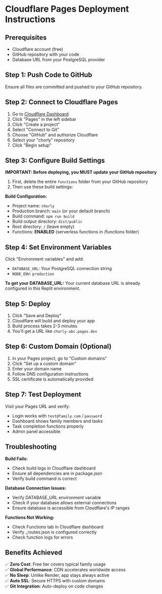 # Cloudflare Pages Deployment Instructions

## Prerequisites
- Cloudflare account (free)
- GitHub repository with your code
- Database URL from your PostgreSQL provider

## Step 1: Push Code to GitHub
Ensure all files are committed and pushed to your GitHub repository.

## Step 2: Connect to Cloudflare Pages

1. Go to [Cloudflare Dashboard](https://dash.cloudflare.com)
2. Click "Pages" in the left sidebar
3. Click "Create a project"
4. Select "Connect to Git"
5. Choose "GitHub" and authorize Cloudflare
6. Select your "chorly" repository
7. Click "Begin setup"

## Step 3: Configure Build Settings

**IMPORTANT: Before deploying, you MUST update your GitHub repository**

1. First, delete the entire `functions` folder from your GitHub repository
2. Then use these build settings:

**Build Configuration:**
- Project name: `chorly`
- Production branch: `main` (or your default branch)  
- Build command: `npm run build`
- Build output directory: `dist/public`
- Root directory: `/` (leave empty)
- Functions: **ENABLED** (serverless functions in /functions folder)

## Step 4: Set Environment Variables

Click "Environment variables" and add:
- `DATABASE_URL`: Your PostgreSQL connection string
- `NODE_ENV`: `production`

**To get your DATABASE_URL:**
Your current database URL is already configured in this Replit environment.

## Step 5: Deploy

1. Click "Save and Deploy"
2. Cloudflare will build and deploy your app
3. Build process takes 2-3 minutes
4. You'll get a URL like `chorly-abc.pages.dev`

## Step 6: Custom Domain (Optional)

1. In your Pages project, go to "Custom domains"
2. Click "Set up a custom domain"
3. Enter your domain name
4. Follow DNS configuration instructions
5. SSL certificate is automatically provided

## Step 7: Test Deployment

Visit your Pages URL and verify:
- Login works with `test@family.com` / `password`
- Dashboard shows family members and tasks
- Task completion functions properly
- Admin panel accessible

## Troubleshooting

**Build Fails:**
- Check build logs in Cloudflare dashboard
- Ensure all dependencies are in package.json
- Verify build command is correct

**Database Connection Issues:**
- Verify DATABASE_URL environment variable
- Check if your database allows external connections
- Ensure database is accessible from Cloudflare's IP ranges

**Functions Not Working:**
- Check Functions tab in Cloudflare dashboard
- Verify _routes.json is configured correctly
- Check function logs for errors

## Benefits Achieved

✅ **Zero Cost**: Free tier covers typical family usage  
✅ **Global Performance**: CDN accelerates worldwide access  
✅ **No Sleep**: Unlike Render, app stays always active  
✅ **Auto SSL**: Secure HTTPS with custom domains  
✅ **Git Integration**: Auto-deploy on code changes